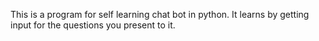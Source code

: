 This is a program for self learning chat bot in python.
It learns by getting input for the questions you present to it.

